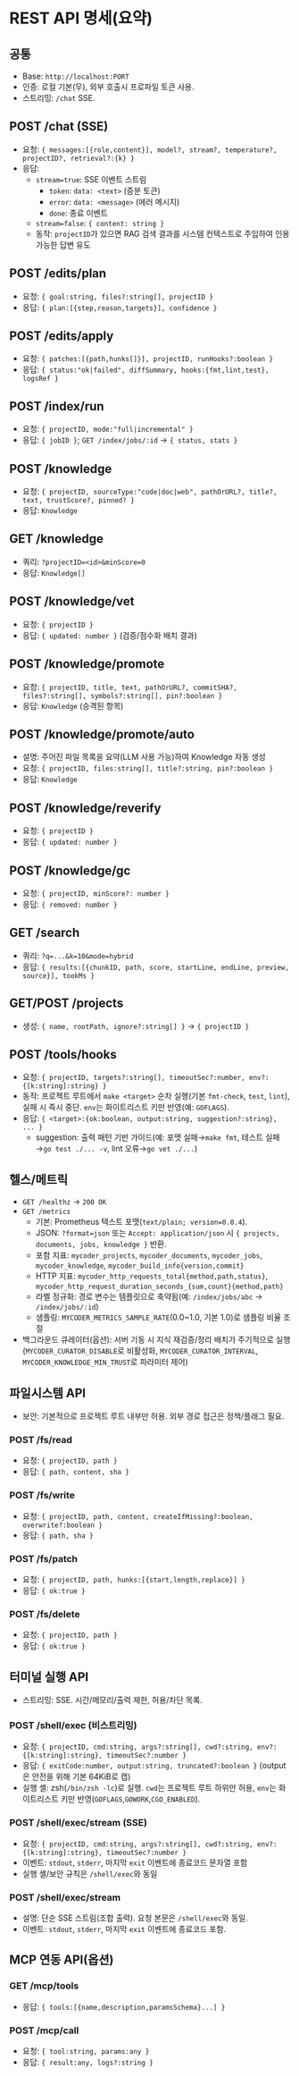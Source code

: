 # REST API 명세(요약)

## 공통
- Base: `http://localhost:PORT`
- 인증: 로컬 기본(무), 외부 호출시 프로파일 토큰 사용.
- 스트리밍: `/chat` SSE.

## POST /chat (SSE)
- 요청: `{ messages:[{role,content}], model?, stream?, temperature?, projectID?, retrieval?:{k} }`
- 응답:
  - `stream=true`: SSE 이벤트 스트림
    - `token`: `data: <text>` (증분 토큰)
    - `error`: `data: <message>` (에러 메시지)
    - `done`: 종료 이벤트
  - `stream=false`: `{ content: string }`
  - 동작: `projectID`가 있으면 RAG 검색 결과를 시스템 컨텍스트로 주입하여 인용 가능한 답변 유도

## POST /edits/plan
- 요청: `{ goal:string, files?:string[], projectID }`
- 응답: `{ plan:[{step,reason,targets}], confidence }`

## POST /edits/apply
- 요청: `{ patches:[{path,hunks[]}], projectID, runHooks?:boolean }`
- 응답: `{ status:"ok|failed", diffSummary, hooks:{fmt,lint,test}, logsRef }`

## POST /index/run
- 요청: `{ projectID, mode:"full|incremental" }`
- 응답: `{ jobID }`; `GET /index/jobs/:id` → `{ status, stats }`

## POST /knowledge
- 요청: `{ projectID, sourceType:"code|doc|web", pathOrURL?, title?, text, trustScore?, pinned? }`
- 응답: `Knowledge`

## GET /knowledge
- 쿼리: `?projectID=<id>&minScore=0`
- 응답: `Knowledge[]`

## POST /knowledge/vet
- 요청: `{ projectID }`
- 응답: `{ updated: number }` (검증/점수화 배치 결과)

## POST /knowledge/promote
- 요청: `{ projectID, title, text, pathOrURL?, commitSHA?, files?:string[], symbols?:string[], pin?:boolean }`
- 응답: `Knowledge` (승격된 항목)

## POST /knowledge/promote/auto
- 설명: 주어진 파일 목록을 요약(LLM 사용 가능)하여 Knowledge 자동 생성
- 요청: `{ projectID, files:string[], title?:string, pin?:boolean }`
- 응답: `Knowledge`

## POST /knowledge/reverify
- 요청: `{ projectID }`
- 응답: `{ updated: number }`

## POST /knowledge/gc
- 요청: `{ projectID, minScore?: number }`
- 응답: `{ removed: number }`

## GET /search
- 쿼리: `?q=...&k=10&mode=hybrid`
- 응답: `{ results:[{chunkID, path, score, startLine, endLine, preview, source}], tookMs }`

## GET/POST /projects
- 생성: `{ name, rootPath, ignore?:string[] }` → `{ projectID }`

## POST /tools/hooks
- 요청: `{ projectID, targets?:string[], timeoutSec?:number, env?:{[k:string]:string} }`
- 동작: 프로젝트 루트에서 `make <target>` 순차 실행(기본 `fmt-check`, `test`, `lint`), 실패 시 즉시 중단. `env`는 화이트리스트 키만 반영(예: `GOFLAGS`).
- 응답: `{ <target>:{ok:boolean, output:string, suggestion?:string}, ... }`
  - suggestion: 출력 패턴 기반 가이드(예: 포맷 실패→`make fmt`, 테스트 실패→`go test ./... -v`, lint 오류→`go vet ./...`)

## 헬스/메트릭
- `GET /healthz` → `200 OK`
- `GET /metrics`
  - 기본: Prometheus 텍스트 포맷(`text/plain; version=0.0.4`).
  - JSON: `?format=json` 또는 `Accept: application/json` 시 `{ projects, documents, jobs, knowledge }` 반환.
  - 포함 지표: `mycoder_projects`, `mycoder_documents`, `mycoder_jobs`, `mycoder_knowledge`, `mycoder_build_info{version,commit}`
  - HTTP 지표: `mycoder_http_requests_total{method,path,status}`, `mycoder_http_request_duration_seconds_{sum,count}{method,path}`
  - 라벨 정규화: 경로 변수는 템플릿으로 축약됨(예: `/index/jobs/abc` → `/index/jobs/:id`)
  - 샘플링: `MYCODER_METRICS_SAMPLE_RATE`(0.0~1.0, 기본 1.0)로 샘플링 비율 조절
- 백그라운드 큐레이터(옵션): 서버 기동 시 지식 재검증/정리 배치가 주기적으로 실행(`MYCODER_CURATOR_DISABLE`로 비활성화, `MYCODER_CURATOR_INTERVAL`, `MYCODER_KNOWLEDGE_MIN_TRUST`로 파라미터 제어)

## 파일시스템 API
- 보안: 기본적으로 프로젝트 루트 내부만 허용. 외부 경로 접근은 정책/플래그 필요.

### POST /fs/read
- 요청: `{ projectID, path }`
- 응답: `{ path, content, sha }`

### POST /fs/write
- 요청: `{ projectID, path, content, createIfMissing?:boolean, overwrite?:boolean }`
- 응답: `{ path, sha }`

### POST /fs/patch
- 요청: `{ projectID, path, hunks:[{start,length,replace}] }`
- 응답: `{ ok:true }`

### POST /fs/delete
- 요청: `{ projectID, path }`
- 응답: `{ ok:true }`

## 터미널 실행 API
- 스트리밍: SSE. 시간/메모리/출력 제한, 허용/차단 목록.

### POST /shell/exec (비스트리밍)
- 요청: `{ projectID, cmd:string, args?:string[], cwd?:string, env?:{[k:string]:string}, timeoutSec?:number }`
- 응답: `{ exitCode:number, output:string, truncated?:boolean }` (output은 안전을 위해 기본 64KiB로 캡)
- 실행 셸: zsh(`/bin/zsh -lc`)로 실행. `cwd`는 프로젝트 루트 하위만 허용, `env`는 화이트리스트 키만 반영(`GOFLAGS`,`GOWORK`,`CGO_ENABLED`).

### POST /shell/exec/stream (SSE)
- 요청: `{ projectID, cmd:string, args?:string[], cwd?:string, env?:{[k:string]:string}, timeoutSec?:number }`
- 이벤트: `stdout`, `stderr`, 마지막 `exit` 이벤트에 종료코드 문자열 포함
- 실행 셸/보안 규칙은 `/shell/exec`와 동일

### POST /shell/exec/stream
- 설명: 단순 SSE 스트림(조합 출력). 요청 본문은 `/shell/exec`와 동일.
- 이벤트: `stdout`, `stderr`, 마지막 `exit` 이벤트에 종료코드 포함.

## MCP 연동 API(옵션)
### GET /mcp/tools
- 응답: `{ tools:[{name,description,paramsSchema}...] }`

### POST /mcp/call
- 요청: `{ tool:string, params:any }`
- 응답: `{ result:any, logs?:string }`
